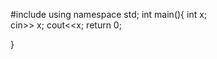 #include<iostream>
using namespace std;
  int main(){
  int x;  
  cin>> x;
  cout<<x;
  return 0;
  
  }
